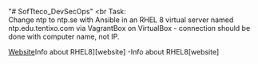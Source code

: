 "# SofTteco_DevSecOps" 
<br
Task: <br>
 Change ntp to ntp.se with Ansible in an RHEL 8 virtual server named ntp.edu.tentixo.com via VagrantBox on VirtualBox - connection should be done with computer name, not IP.<br>
 
 [Website](https://www.linuxadictos.com/ru/rhel8.html)Info about RHEL8][website]
 -<a src = "https://www.linuxadictos.com/ru/rhel8.html">Info about RHEL8</a>[website]
